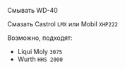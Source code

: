 Смывать WD-40

Смазать Castrol `LMX` или Mobil `XHP222`

Возможно, подходят:

- Liqui Moly `3075`
- Wurth `HHS 2000`